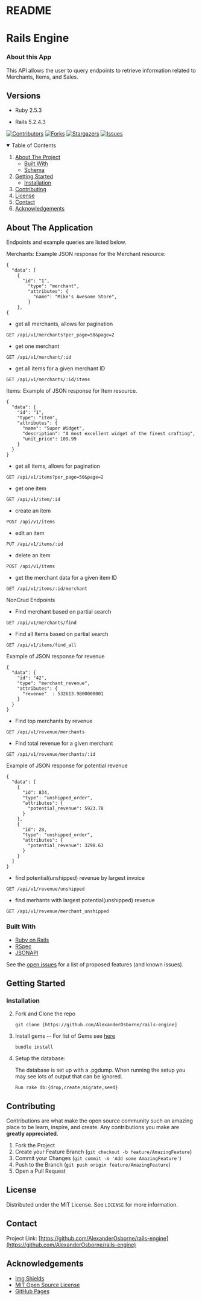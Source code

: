 # README

# Rails Engine

### About this App

This API allows the user to query endpoints to retrieve information related to Merchants, Items, and Sales.

## Versions

- Ruby 2.5.3

- Rails 5.2.4.3

[![Contributors][contributors-shield]][contributors-url]
[![Forks][forks-shield]][forks-url]
[![Stargazers][stars-shield]][stars-url]
[![Issues][issues-shield]][issues-url]


<!-- TABLE OF CONTENTS -->
<details open="open">
  <summary>Table of Contents</summary>
  <ol>
    <li>
      <a href="#about-the-project">About The Project</a>
      <ul>
        <li><a href="#built-with">Built With</a></li>
        <li><a href="#schema">Schema</a></li>
      </ul>
    </li>
    <li>
      <a href="#getting-started">Getting Started</a>
      <ul>
        <li><a href="#installation">Installation</a></li>
      </ul>
    </li>
    <li><a href="#contributing">Contributing</a></li>
    <li><a href="#license">License</a></li>
    <li><a href="#contact">Contact</a></li>
    <li><a href="#acknowledgements">Acknowledgements</a></li>
  </ol>
</details>



<!-- ABOUT THE PROJECT -->
## About The Application

Endpoints and example queries are listed below.

Merchants:
Example JSON response for the Merchant resource:
```
{
  "data": [
    {
      "id": "1",
        "type": "merchant",
        "attributes": {
          "name": "Mike's Awesome Store",
        }
    },
{
```
- get all merchants, allows for pagination
```
GET /api/v1/merchants?per_page=50&page=2
```
- get one merchant
```
GET /api/v1/merchant/:id
```
- get all items for a given merchant ID
```
GET /api/v1/merchants/:id/items 
```


Items:
Example of JSON response for Item resource.
```
{
  "data": {
    "id": "1",
    "type": "item",
    "attributes": {
      "name": "Super Widget",
      "description": "A most excellent widget of the finest crafting",
      "unit_price": 109.99
    }
  }
}
```
- get all items, allows for pagination
```
GET /api/v1/items?per_page=50&page=2
```
- get one item
```
GET /api/v1/item/:id
```
- create an item
```
POST /api/v1/items
```
- edit an item
```
PUT /api/v1/items/:id
```
- delete an item
```
POST /api/v1/items
```
- get the merchant data for a given item ID
```
GET /api/v1/items/:id/merchant
```

NonCrud Endpoints
- Find merchant based on partial search
```
GET /api/v1/merchants/find
```
- Find all Items based on partial search
```
GET /api/v1/items/find_all
```

Example of JSON response for revenue
```
{
  "data": {
    "id": "42",
    "type": "merchant_revenue",
    "attributes": {
      "revenue"  : 532613.9800000001
    }
  }
}
```

- Find top merchants by revenue
```
GET /api/v1/revenue/merchants
```
- Find total revenue for a given merchant
```
GET /api/v1/revenue/merchants/:id
```

Example of JSON response for potential revenue
```
{
  "data": [
    {
      "id": 834,
      "type": "unshipped_order",
      "attributes": {
        "potential_revenue": 5923.78
      }
    },
    {
      "id": 28,
      "type": "unshipped_order",
      "attributes": {
        "potential_revenue": 3298.63
      }
    }
  ]
}
```

- find potential(unshipped) revenue by largest invoice
```
GET /api/v1/revenue/unshipped
```
- find merhants with largest potential(unshipped) revenue
```
GET /api/v1/revenue/merchant_unshipped
```

### Built With

* [Ruby on Rails](https://rubyonrails.org/)
* [RSpec](https://github.com/rspec/rspec-rails)
* [JSONAPI](https://github.com/jsonapi-serializer/jsonapi-serializer)



See the [open issues](https://github.com/AlexanderOsborne/rails-engine/issues) for a list of proposed features (and known issues).


<!-- GETTING STARTED -->
## Getting Started

### Installation

2. Fork and Clone the repo
   ```
   git clone [https://github.com/AlexanderOsborne/rails-engine]
   ```
3. Install gems
     -- For list of Gems see [here](https://github.com/AlexanderOsborne/rails-engine/blob/main/Gemfile)
   ```
   bundle install
   ```
4. Setup the database: 
   
   The database is set up with a .pgdump. When running the setup you may see lots of output that can be ignored.
   ```
   Run rake db:{drop,create,migrate,seed} 
   ```

<!-- CONTRIBUTING -->
## Contributing

Contributions are what make the open source community such an amazing place to be learn, inspire, and create. Any contributions you make are **greatly appreciated**.

1. Fork the Project
2. Create your Feature Branch (`git checkout -b feature/AmazingFeature`)
3. Commit your Changes (`git commit -m 'Add some AmazingFeature'`)
4. Push to the Branch (`git push origin feature/AmazingFeature`)
5. Open a Pull Request



<!-- LICENSE -->
## License

Distributed under the MIT License. See `LICENSE` for more information.



<!-- CONTACT -->
## Contact

Project Link: [https://github.com/AlexanderOsborne/rails-engine](https://github.com/AlexanderOsborne/rails-engine)



<!-- ACKNOWLEDGEMENTS -->
## Acknowledgements
* [Img Shields](https://shields.io)
* [MIT Open Source License](https://opensource.org/licenses/MIT)
* [GitHub Pages](https://pages.github.com)






<!-- MARKDOWN LINKS & IMAGES -->
<!-- https://www.markdownguide.org/basic-syntax/#reference-style-links -->
[contributors-shield]: https://img.shields.io/github/contributors/AlexanderOsborne/rails-engine.svg?style=for-the-badge
[contributors-url]: https://github.com/AlexanderOsborne/rails-engine/graphs/contributors
[forks-shield]: https://img.shields.io/github/forks/AlexanderOsborne/rails-engine.svg?style=for-the-badge
[forks-url]: https://github.com/AlexanderOsborne/rails-engine/network/members
[stars-shield]: https://img.shields.io/github/stars/AlexanderOsborne/rails-engine.svg?style=for-the-badge
[stars-url]: https://github.com/AlexanderOsborne/rails-engine/stargazers
[issues-shield]: https://img.shields.io/github/issues/AlexanderOsborne/rails-engine.svg?style=for-the-badge
[issues-url]: https://github.com/AlexanderOsborne/rails-engine/issues
[product-screenshot]: images/screenshot.png

